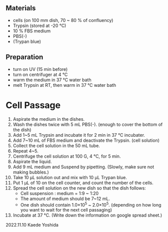 ## Materials
- cells (on 100 mm dish, 70 ~ 80 % of confluency)
- Trypsin (stored at -20 °C)
- 10 % FBS medium
- PBS(-)
- (Trypan blue)

## Preparation
- turn on UV (15 min before)
- turn on centrifuger at 4 °C
- warm the medium in 37 °C water bath
- melt Trypsin at RT, then warm in 37 °C water bath

# Cell Passage
1. Aspirate the medium in the dishes.
2. Wash the dishes twice with 5 mL PBS(-). (enough to cover the bottom of the dish)
3. Add 1~5 mL Trypsin and incubate it for 2 min in 37 °C incubater.
4. Add 7~10 mL of FBS medium and deactivate the Trypsin. (cell solution)
5. Collect the cell solution in the 50 mL tube.
6. Repeat 4~5.
7. Centrifuge the cell solution at 100 G, 4 °C, for 5 min.
8. Aspirate the liquid.
9. Add 9 mL medium and Suspend by pipetting. (Slowly, make sure not making bubbles.)
10. Take 10 µL solution out and mix with 10 µL Trypan blue.
11. Put 1 µL of 10 on the cell counter, and count the number of the cells.
12. Spread the cell solution on the new dish so that the dish follows:
      - Cell suspension : medium = 1:9 ~ 1:20
      - The amount of medium should be 7~12 mL.
      - One dish should contain 1.0×10<sup>5</sup> ~ 2.0×10<sup>5</sup>. (depending on how long you want to wait for the next cell passaging)
13. Incubate at 37 °C. (Write down the information on google spread sheet.)

2022.11.10 Kaede Yoshida
